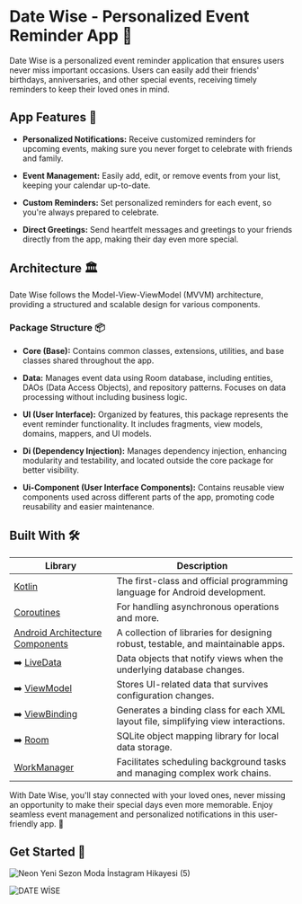 # Date Wise - Personalized Event Reminder App 📅

Date Wise is a personalized event reminder application that ensures users never miss important occasions. Users can easily add their friends' birthdays, anniversaries, and other special events, receiving timely reminders to keep their loved ones in mind.

## App Features 🚀

- **Personalized Notifications:** Receive customized reminders for upcoming events, making sure you never forget to celebrate with friends and family.

- **Event Management:** Easily add, edit, or remove events from your list, keeping your calendar up-to-date.

- **Custom Reminders:** Set personalized reminders for each event, so you're always prepared to celebrate.

- **Direct Greetings:** Send heartfelt messages and greetings to your friends directly from the app, making their day even more special.

## Architecture 🏛️

Date Wise follows the Model-View-ViewModel (MVVM) architecture, providing a structured and scalable design for various components.

### Package Structure 📦

- **Core (Base):** Contains common classes, extensions, utilities, and base classes shared throughout the app.

- **Data:** Manages event data using Room database, including entities, DAOs (Data Access Objects), and repository patterns. Focuses on data processing without including business logic.

- **UI (User Interface):** Organized by features, this package represents the event reminder functionality. It includes fragments, view models, domains, mappers, and UI models.

- **Di (Dependency Injection):** Manages dependency injection, enhancing modularity and testability, and located outside the core package for better visibility.

- **Ui-Component (User Interface Components):** Contains reusable view components used across different parts of the app, promoting code reusability and easier maintenance.

## Built With 🛠️

| Library             | Description                                                        |
| ----------------- | ------------------------------------------------------------------ |
| [Kotlin](https://kotlinlang.org/) | The first-class and official programming language for Android development. |
| [Coroutines](https://developer.android.com/kotlin/coroutines) | For handling asynchronous operations and more. |
| [Android Architecture Components](https://developer.android.com/topic/libraries/architecture) | A collection of libraries for designing robust, testable, and maintainable apps. |
| ➡️ [LiveData](https://developer.android.com/topic/libraries/architecture/livedata) | Data objects that notify views when the underlying database changes.
| ➡️ [ViewModel](https://developer.android.com/topic/libraries/architecture/viewmodel)| Stores UI-related data that survives configuration changes.
| ➡️ [ViewBinding](https://developer.android.com/topic/libraries/view-binding) | Generates a binding class for each XML layout file, simplifying view interactions.
| ➡️ [Room](https://developer.android.com/training/data-storage/room) | SQLite object mapping library for local data storage.
| [WorkManager](https://developer.android.com/topic/libraries/architecture/workmanager) | Facilitates scheduling background tasks and managing complex work chains.

With Date Wise, you'll stay connected with your loved ones, never missing an opportunity to make their special days even more memorable. Enjoy seamless event management and personalized notifications in this user-friendly app. 🎉

## Get Started 🚀


![Neon Yeni Sezon Moda İnstagram Hikayesi (5)](https://github.com/GulayAdgzl/DateWise/assets/44726684/f398d43e-e435-4469-9e18-0211bafd7c31)



![DATE WİSE](https://github.com/GulayAdgzl/DateWise/assets/44726684/51589502-f97b-4a0f-b878-bea124b3666b)



 


